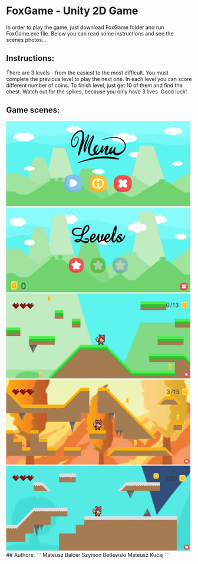 # FoxGame - Unity 2D Game
In order to play the game, just download FoxGame folder and run FoxGame.exe file. 
Below you can read some instructions and see the scenes photos...
## Instructions:
There are 3 levels - from the easiest to the most difficult. You must complete the previous level to play the next one. In each level you can score different number of coins. To finish level, just get 10 of them and find the chest. Watch out for the spikes, because you only have 3 lives. Good luck!
## Game scenes:
<img src="images/menu.png" height="230" width="500">
<img src="images/levels.png" height="230" width="500">
<img src="images/level1.png" height="230" width="500">
<img src="images/level2.png" height="230" width="500">
<img src="images/level3.png" height="230" width="500">
## Authors:
```
Mateusz Balcer
Szymon Betlewski
Mateusz Kucaj
```
